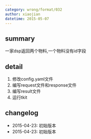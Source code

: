 ```yaml
---
category: wrong/format/032
author: xiaojian
datetime: 2015-05-07
---
```


## summary

一家dsp返回两个物料,一个物料没有id字段

## detail

1. 修改config.yaml文件
1. 编写request文件和response文件
1. 编写result文件
1. 运行tkit

## changelog

- 2015-04-23: 初始版本
- 2015-04-23: 初始版本